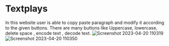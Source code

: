 # Textplays
In this website user is able to copy paste paragraph and modify it according to the given buttons. There are many buttons like Uppercase, lowercase, delete space , encode text , decode text. 
![Screenshot 2023-04-20 110319](https://user-images.githubusercontent.com/114430264/233267690-c39cf80f-9dde-45d9-9199-01fe7ebcb4fb.png)
![Screenshot 2023-04-20 110350](https://user-images.githubusercontent.com/114430264/233267712-9059223d-2c0c-44c3-b072-5df334ca7cf3.png)
